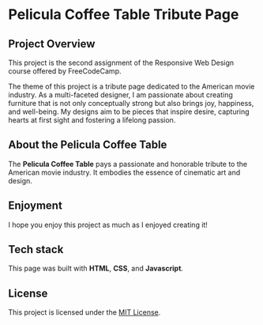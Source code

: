 # Pelicula Coffee Table Tribute Page

## Project Overview

This project is the second assignment of the Responsive Web Design course offered by FreeCodeCamp. 

The theme of this project is a tribute page dedicated to the American movie industry. As a multi-faceted designer, I am passionate about creating furniture that is not only conceptually strong but also brings joy, happiness, and well-being. My designs aim to be pieces that inspire desire, capturing hearts at first sight and fostering a lifelong passion.

## About the Pelicula Coffee Table

The **Pelicula Coffee Table** pays a passionate and honorable tribute to the American movie industry. It embodies the essence of cinematic art and design.

## Enjoyment

I hope you enjoy this project as much as I enjoyed creating it!

## Tech stack

This page was built with **HTML**, **CSS**, and **Javascript**.

## License

This project is licensed under the [MIT License](LICENSE).